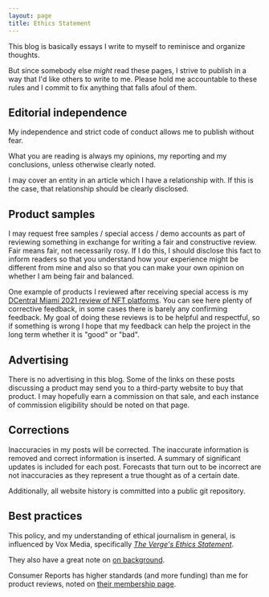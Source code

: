 ```yaml
---
layout: page
title: Ethics Statement
---
```


This blog is basically essays I write to myself to reminisce and organize thoughts.

But since somebody else *might* read these pages, I strive to publish in a way that I'd like others to write to me. Please hold me accountable to these rules and I commit to fix anything that falls afoul of them.

## Editorial independence

My independence and strict code of conduct allows me to publish without fear.

What you are reading is always my opinions, my reporting and my conclusions, unless otherwise clearly noted.

I may cover an entity in an article which I have a relationship with. If this is the case, that relationship should be clearly disclosed.

## Product samples

I may request free samples / special access / demo accounts as part of reviewing something in exchange for writing a fair and constructive review. Fair means fair, not necessarily rosy. If I do this, I should disclose this fact to inform readers so that you understand how your experience might be different from mine and also so that you can make your own opinion on whether I am being fair and balanced.

One example of products I reviewed after receiving special access is my [DCentral Miami 2021 review of NFT platforms](https://drive.google.com/drive/u/0/folders/1PASBnEAjBL2igZjfGuzUtDm7QC-m8ngh). You can see here plenty of corrective feedback, in some cases there is barely any confirming feedback. My goal of doing these reviews is to be helpful and respectful, so if something is wrong I hope that my feedback can help the project in the long term whether it is "good" or "bad".



## Advertising

There is no advertising in this blog. Some of the links on these posts discussing a product may send you to a third-party website to buy that product. I may hopefully earn a commission on that sale, and each instance of commission eligibility should be noted on that page. 

## Corrections

Inaccuracies in my posts will be corrected. The inaccurate information is removed and correct information is inserted. A summary of significant updates is included for each post. Forecasts that turn out to be incorrect are not inaccuracies as they represent a true thought as of a certain date.

Additionally, all website history is committed into a public git repository.

## Best practices

This policy, and my understanding of ethical journalism in general, is influenced by Vox Media, specifically [*The Verge's Ethics Statement*](https://www.theverge.com/ethics-statement).

They also have a great note on [on background](https://www.theverge.com/press-room/22772113/the-verge-on-background-policy-update).

Consumer Reports has higher standards (and more funding) than me for product reviews, noted on [their membership page](https://www.consumerreports.org/join).
